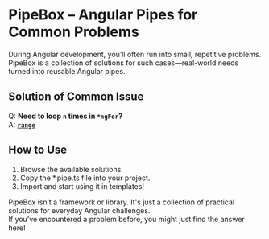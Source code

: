 # PipeBox – Angular Pipes for Common Problems

During Angular development, you’ll often run into small, repetitive problems. PipeBox is a collection of solutions for such cases—real-world needs turned into reusable Angular pipes.

## Solution of Common Issue

Q: **Need to loop `n` times in `*ngFor`?**  
A: **[`range`](./range/)**

## How to Use

1. Browse the available solutions.
2. Copy the *.pipe.ts file into your project.
3. Import and start using it in templates!

PipeBox isn’t a framework or library. It's just a collection of practical solutions for everyday Angular challenges.  
If you’ve encountered a problem before, you might just find the answer here!
